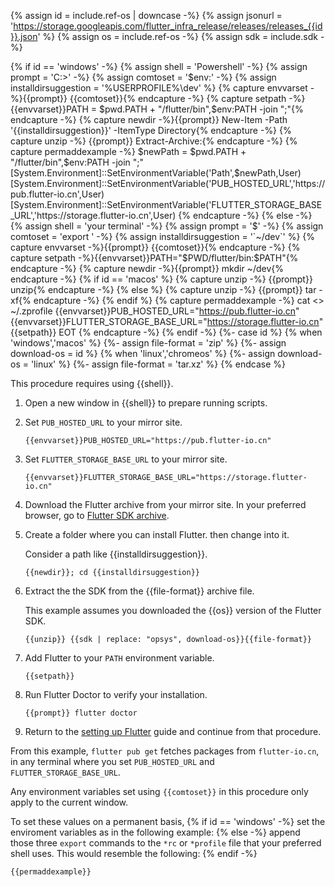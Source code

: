 {% assign id = include.ref-os | downcase -%}
{% assign jsonurl = 'https://storage.googleapis.com/flutter_infra_release/releases/releases_{{id}}.json' %}
{% assign os = include.ref-os -%}
{% assign sdk = include.sdk -%}

{% if id == 'windows' -%}
   {% assign shell = 'Powershell' -%}
   {% assign prompt = 'C:\>' -%}
   {% assign comtoset = '$env:' -%}
   {% assign installdirsuggestion = '%USERPROFILE%\dev' %}
   {% capture envvarset -%}{{prompt}} {{comtoset}}{% endcapture -%}
   {% capture setpath -%}{{envvarset}}PATH = $pwd.PATH + "/flutter/bin",$env:PATH -join ";"{% endcapture -%}
   {% capture newdir -%}{{prompt}} New-Item -Path '{{installdirsuggestion}}' -ItemType Directory{% endcapture -%}
   {% capture unzip -%} {{prompt}} Extract-Archive:{% endcapture -%}
   {% capture permaddexample -%}
$newPath = $pwd.PATH + "/flutter/bin",$env:PATH -join ";"
[System.Environment]::SetEnvironmentVariable('Path',$newPath,User)
[System.Environment]::SetEnvironmentVariable('PUB_HOSTED_URL','https://pub.flutter-io.cn',User)
[System.Environment]::SetEnvironmentVariable('FLUTTER_STORAGE_BASE_URL','https://storage.flutter-io.cn',User)
   {% endcapture -%}
{% else -%}
   {% assign shell = 'your terminal' -%}
   {% assign prompt = '$' -%}
   {% assign comtoset = 'export ' -%}
   {% assign installdirsuggestion = '`~/dev`' %}
   {% capture envvarset -%}{{prompt}} {{comtoset}}{% endcapture -%}
   {% capture setpath -%}{{envvarset}}PATH="$PWD/flutter/bin:$PATH"{% endcapture -%}
   {% capture newdir -%}{{prompt}} mkdir ~/dev{% endcapture -%}
   {% if id == 'macos' %}
      {% capture unzip -%} {{prompt}} unzip{% endcapture -%}
   {% else %}
      {% capture unzip -%} {{prompt}} tar -xf{% endcapture -%}
   {% endif %}
   {% capture permaddexample -%}
cat <<EOT >> ~/.zprofile
{{envvarset}}PUB_HOSTED_URL="https://pub.flutter-io.cn"
{{envvarset}}FLUTTER_STORAGE_BASE_URL="https://storage.flutter-io.cn"
{{setpath}}
EOT
   {% endcapture -%}
{% endif -%}
{%- case id %}
   {% when 'windows','macos' %}
      {%- assign file-format = 'zip' %}
      {%- assign download-os = id %}
   {% when 'linux','chromeos' %}
      {%- assign download-os = 'linux' %}
      {%- assign file-format = 'tar.xz' %}
{% endcase %}

<div id="{{id}}" class="tab-pane
  {%- if id == 'windows' %} active {% endif %}"
  role="tabpanel" aria-labelledby="{{id}}-tab" markdown="1">

This procedure requires using {{shell}}.

1. Open a new window in {{shell}} to prepare running scripts.

1. Set `PUB_HOSTED_URL` to your mirror site.

   ```terminal
   {{envvarset}}PUB_HOSTED_URL="https://pub.flutter-io.cn"
   ```

1. Set `FLUTTER_STORAGE_BASE_URL` to your mirror site.

   ```terminal
   {{envvarset}}FLUTTER_STORAGE_BASE_URL="https://storage.flutter-io.cn"
   ```

1. Download the Flutter archive from your mirror site.
   In your preferred browser, go to
   [Flutter SDK archive](https://flutter.cn/docs/release/archive?tab={{id}}).

1. Create a folder where you can install Flutter. then change into it.

   Consider a path like {{installdirsuggestion}}.

   ```terminal
   {{newdir}}; cd {{installdirsuggestion}}
   ```

1. Extract the the SDK from the {{file-format}} archive file.

   This example assumes you downloaded the {{os}} version of the Flutter SDK.

   ```terminal
   {{unzip}} {{sdk | replace: "opsys", download-os}}{{file-format}}
   ```

1. Add Flutter to your `PATH` environment variable.

   ```terminal
   {{setpath}}
   ```

1. Run Flutter Doctor to verify your installation.

   ```terminal
   {{prompt}} flutter doctor
   ```

1. Return to the [setting up Flutter]({{site.url}}/get-started/editor)
   guide and continue from that procedure.

From this example, `flutter pub get` fetches packages from `flutter-io.cn`,
in any terminal where you set `PUB_HOSTED_URL` and `FLUTTER_STORAGE_BASE_URL`.

Any environment variables set using `{{comtoset}}` in this procedure
only apply to the current window.

To set these values on a permanent basis,
{% if id == 'windows' -%}
set the enviroment variables as in the following example:
{% else -%}
append those three `export` commands to the `*rc` or `*profile`
file that your preferred shell uses. This would resemble the following:
{% endif -%}

```terminal
{{permaddexample}} 
```

</div>
